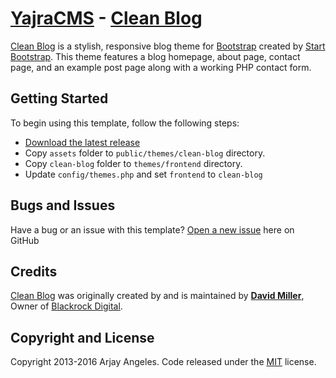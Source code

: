 # [YajraCMS](http://yajracms.com/) - [Clean Blog](https://github.com/yajra/clean-blog)

[Clean Blog](https://github.com/yajra/clean-blog) is a stylish, responsive blog theme for [Bootstrap](http://getbootstrap.com/) created by [Start Bootstrap](http://startbootstrap.com/). This theme features a blog homepage, about page, contact page, and an example post page along with a working PHP contact form.

## Getting Started

To begin using this template, follow the following steps:
- [Download the latest release](https://github.com/yajra/clean-blog/archive/master.zip)
- Copy `assets` folder to `public/themes/clean-blog` directory.
- Copy `clean-blog` folder to `themes/frontend` directory.
- Update `config/themes.php` and set `frontend` to `clean-blog`

## Bugs and Issues

Have a bug or an issue with this template? [Open a new issue](https://github.com/yajra/clean-blog/issues) here on GitHub

## Credits

[Clean Blog](https://github.com/BlackrockDigital/startbootstrap-clean-blog) was originally created by and is maintained by **[David Miller](http://davidmiller.io/)**, Owner of [Blackrock Digital](http://blackrockdigital.io/).

## Copyright and License

Copyright 2013-2016 Arjay Angeles. Code released under the [MIT](https://github.com/yajra/clean-blog/blob/master/LICENSE) license.